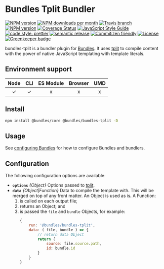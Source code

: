 # Bundles Tplit Bundler

<!-- Shields. -->
<p>
    <!-- NPM version. -->
    <a href="https://www.npmjs.com/package/@brikcss/@bundles/bundles-tplit"><img alt="NPM version" src="https://img.shields.io/npm/v/@brikcss/@bundles/bundles-tplit.svg?style=flat-square"></a>
    <!-- NPM downloads/month. -->
    <a href="https://www.npmjs.com/package/@brikcss/@bundles/bundles-tplit"><img alt="NPM downloads per month" src="https://img.shields.io/npm/dm/@brikcss/@bundles/bundles-tplit.svg?style=flat-square"></a>
    <!-- Travis branch. -->
    <a href="https://github.com/brikcss/bundles-tplit/tree/master"><img alt="Travis branch" src="https://img.shields.io/travis/rust-lang/rust/master.svg?style=flat-square&label=master"></a>
    <!-- Codacy. -->
    <a href="https://www.codacy.com/app/thezimmee/@bundles/bundles-tplit"><img alt="NPM version" src="https://img.shields.io/codacy/grade/eea4417c437a45b9a07ee254c41c309d/master.svg?style=flat-square"></a>
    <!-- Coveralls -->
    <a href='https://coveralls.io/github/brikcss/bundles-tplit?branch=master'><img src='https://img.shields.io/coveralls/github/brikcss/bundles-tplit/master.svg?style=flat-square' alt='Coverage Status' /></a>
    <!-- JS Standard style. -->
    <a href="https://standardjs.com"><img alt="JavaScript Style Guide" src="https://img.shields.io/badge/code_style-standard-brightgreen.svg?style=flat-square"></a>
    <!-- Prettier code style. -->
    <a href="https://prettier.io/"><img alt="code style: prettier" src="https://img.shields.io/badge/code_style-prettier-ff69b4.svg?style=flat-square"></a>
    <!-- Semantic release. -->
    <a href="https://github.com/semantic-release/semantic-release"><img alt="semantic release" src="https://img.shields.io/badge/%20%20%F0%9F%93%A6%F0%9F%9A%80-semantic--release-e10079.svg?style=flat-square"></a>
    <!-- Commitizen friendly. -->
    <a href="http://commitizen.github.io/cz-cli/"><img alt="Commitizen friendly" src="https://img.shields.io/badge/commitizen-friendly-brightgreen.svg?style=flat-square"></a>
    <!-- MIT License. -->
    <a href="https://choosealicense.com/licenses/mit/"><img alt="License" src="https://img.shields.io/npm/l/express.svg?style=flat-square"></a>
    <!-- Greenkeeper. -->
    <a href="https://greenkeeper.io/"><img src="https://badges.greenkeeper.io/brikcss/bundles-tplit.svg?style=flat-square" alt="Greenkeeper badge"></a>
</p>

bundles-tplit is a bundler plugin for [Bundles](https://github.com/brikcss/bundles-core). It uses [tplit](https://github.com/brikcss/tplit) to compile content with the power of native JavaScript templating with template literals.

## Environment support

| Node | CLI | ES Module | Browser | UMD |
| :--: | :-: | :-------: | :-----: | :-: |
|  ✓   |  ✓  |     x     |    x    |  x  |

## Install

```sh
npm install @bundles/core @bundles/bundles-tplit -D
```

## Usage

See [configuring Bundles](https://github.com/brikcss/bundles-core#configuration) for how to configure Bundles and bundlers.

## Configuration

The following configuration options are available:

- **`options`** _{Object}_ Options passed to [tplit](https://github.com/brikcss/tplit).
- **`data`** _{Object|Function}_ Data to compile the template with. This will be merged on top of any front matter. An Object is used as is. A Function:
  1. is called on each output file;
  2. returns an Object; and
  3. is passed the `file` and `bundle` Objects, for example:
     ```js
     {
         run: '@bundles/bundles-tplit',
         data: ( file, bundle ) => {
             // return data Object
             return {
                 source: file.source.path,
                 id: bundle.id
             }
         }
     }
     ```
